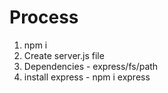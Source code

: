 # Process

1. npm i
2. Create server.js file
3. Dependencies - express/fs/path
4. install express - npm i express